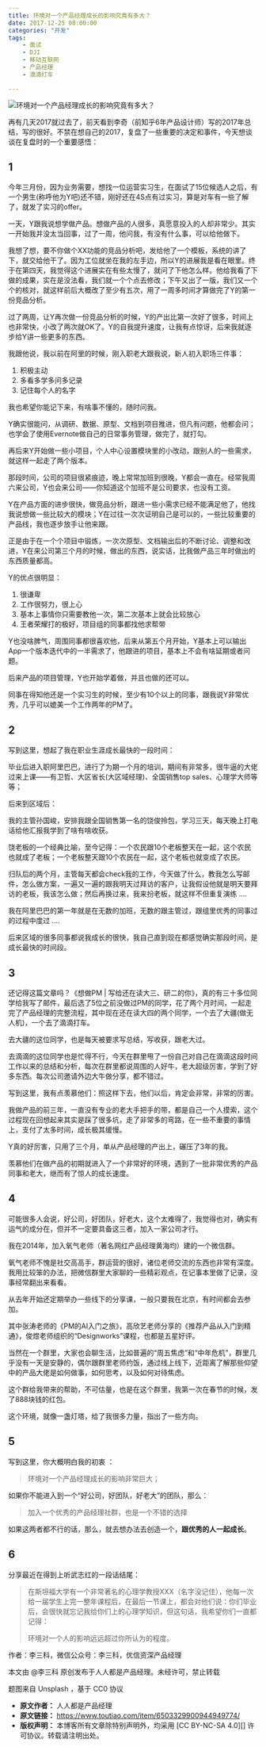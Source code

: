 ```yaml
---
title: 环境对一个产品经理成长的影响究竟有多大？
date: 2017-12-25 00:00:00
categories: "开发"
tags:
	- 面试
	- DJI
	- 移动互联网
	- 产品经理
	- 滴滴打车

---
```


![环境对一个产品经理成长的影响究竟有多大？][ZYFA-6B6Z-E3IF.jpg]

再有几天2017就过去了，前天看到李奇（前知乎6年产品设计师）写的2017年总结，写的很好。不禁在想自己的2017，复盘了一些重要的决定和事件，今天想谈谈在复盘时的一个重要感悟：

## 1 ##

今年三月份，因为业务需要，想找一位运营实习生，在面试了15位候选人之后，有一个男生(称呼他为Y吧)还不错，刚好还在4S点有过实习，算是对车有一些了解了，就发了实习的offer。

一天，Y跟我说想学做产品。想做产品的人很多，真愿意投入的人却非常少。其实一开始我并没太当回事，过了一周，他问我，有没有什么事，可以给他做下。

我想了想，要不你做个XX功能的竞品分析吧，发给他了一个模板，系统的讲了下，就交给他干了。因为工位就坐在我的左手边，所以Y的进展我是看在眼里。终于在第四天，我觉得这个进展实在有些太慢了，就问了下他怎么样。他给我看了下做的成果，实在是没法看，我们就一个个点去修改；下午又出了一版，我们又一个个的核对，就这样前后大概改了至少有五次，用了一周多时间才算做完了Y的第一份竞品分析。

过了两周，让Y再次做一份竞品分析的时候，Y的产出比第一次好了很多，时间上也非常快，小改了两次就OK了。Y的自我提升速度，让我有点惊讶，后来我就逐步给Y讲一些更多的东西。

我跟他说，我以前在阿里的时候，刚入职老大跟我说，新人初入职场三件事：

1.  积极主动
2.  多看多学多问多记录
3.  记住每个人的名字

我也希望你能记下来，有啥事不懂的，随时问我。

Y确实很能问，从调研、数据、原型、文档到项目推进，但凡有问题，他都会问；也学会了使用Evernote做自己的日常事务管理，做完了，就打勾。

再后来Y开始做一些小项目，个人中心设置模块里的小改动，跟别人的一些需求，就这样一起走了两个版本。

那段时间，公司的项目很紧痕迹，晚上常常加班到很晚，Y都会一直在。经常我周六来公司，Y也会来公司——你知道这个加班不是公司要求，也没有工资。

Y在产品方面的进步很快，做竞品分析，跟进一些小需求已经不能满足他了，他找我说想做一些比较大的模块；Y在过往一次次证明自己是可以的，一些比较重要的产品线，我也逐步放手让他来跟。

正是由于在一个个项目中锻炼，一次次原型、文档输出后的不断讨论、调整和改进，Y在来公司第三个月的时候，做出的东西，说实话，比我做产品三年时做出的东西质量都高。

Y的优点很明显：

1.  很谦卑
2.  工作很努力，很上心
3.  基本上事情你只需要教他一次，第二次基本上就会比较放心
4.  王者荣耀打的极好，项目组的同事都找他求帮带

Y也没啥脾气，周围同事都很喜欢他，后来从第五个月开始，Y基本上可以输出App一个版本迭代中的一半需求了，他跟进的项目，基本上不会有啥延期或者问题。

后来产品的项目管理，Y也开始学着做，并且也做的还可以。

同事在得知他还是一个实习生的时候，至少有10个以上的同事，跟我说Y非常优秀，几乎可以媲美一个工作两年的PM了。

## 2 ##

写到这里，想起了我在职业生涯成长最快的一段时间：

毕业后进入职阿里巴巴，进行了为期一个月的培训，期间有非常多，很牛逼的大佬过来上课——有卫哲、大区省长(大区域经理)、全国销售top sales、心理学大师等等；

后来到区域后：

我的主管孙国峻，安排我跟全国销售第一名的饶俊拎包，学习三天，每天晚上打电话给他汇报我学到了啥有啥收获。

饶老板的一个经典比喻，至今记得：一个农民跟10个老板整天在一起，这个农民也就成了老板；一个老板整天跟10个农民在一起，这个老板也就变成了农民。

归队后的两个月，主管每天都会check我的工作，今天做了什么，教我怎么写邮件，怎么做方案，一遍又一遍的跟我明天过拜访的客户，让我假设他就是明天要拜访的老板，我该怎么做；然后再换过来，我来扮老板，就这样不但重复演练 ….

我在阿里巴巴的第一年就是在无数的加班，无数的跟主管过，跟组里优秀的同事过的过程中度过 ….

后来区域的很多同事都说我成长的很快，我自己直到现在都感觉确实那段时间，是成长最快的时间段。

## 3 ##

还记得这篇文章吗？《想做PM | 写给还在读大三、研二的你》，真的有三十多位同学给我写了邮件，最后选了5位之前没做过PM的同学，花了两个月时间，一起走完了产品经理的完整流程，其中现在还在读大四的两个同学，一个去了大疆(做无人机)，一个去了滴滴打车。

去大疆的这位同学，也是每天被要求写总结，写收获，跟老大过。

去滴滴的这位同学也是忙得不行，今天在群里甩了一份自己对自己在滴滴这段时间工作以来的总结和分析，每次在群里都说周围的人好牛，老大超级厉害，学到了好多东西。每次公司邀请外边大牛做分享，都不错过。

写到这里，我有点羡慕他们：照这样下去，他们以后，肯定会非常，非常的厉害。

我做产品的前三年，一直没有专业的老大手把手的带，都是自己一个人摸索，这个过程现在回想起来其实是踩了很多坑，走了非常多的弯路，在一些不重要的事情上，支付了太多时间，成长极其缓慢。

Y真的好厉害，只用了三个月，单从产品经理的产出上，碾压了3年的我。

羡慕他们在做产品的初期就进入了一个非常好的环境，遇到了一批非常优秀的产品同事和老大，继而有了惊人的成长速度。

## 4 ##

可能很多人会说，好公司，好团队，好老大，这个太难得了，我觉得也对，确实有运气的成分在，但并不一定要具备这三者，加入一家公司才行。

我在2014年，加入氧气老师（著名网红产品经理黄海均）建的一个微信群。

氧气老师不愧是社交高高手，群运营的很好，诸位老师交流的东西也非常有深度。我用比较笨的办法，把微信群里大家聊的一些精彩观点，在记事本里做了记录，没事经常翻出来看看。

从去年开始还定期举办一些线下的分享课，一般只要我在北京，有时间都会去参加。

其中张涛老师的《PM的AI入门之旅》，高欣艺老师分享的《推荐产品从入门到精通》，俊煜老师组织的“Designworks”课程，也都是五星好评。

当然在一个群里，大家也会聊生活，比如普遍的“周五焦虑”和“中年危机”，群里几乎没有一天是安静的，偶尔跟群里老师约饭，通过线上线下，近距离了解那些仰望中的产品大佬是如何做事，如何思考，以及如何对待焦虑。

这个群给我带来的帮助，不可估量，也是在这个群里，我第一次在春节的时候，发了888块钱的红包。

这个环境，就像一盏灯塔，给了我很多力量，指出了一些方向。

## 5 ##

写到这里，你大概明白我的初衷 ：

> 环境对一个产品经理成长的影响非常巨大；

如果你不能进入到一个“好公司，好团队，好老大”的团队，那么：

> 加入一个优秀的产品经理社群，也是一个不错的选择

如果这两者都不行的话，那么，就去想办法去创造一个，**跟优秀的人一起成长**。

## 6 ##

分享最近在得到上听武志红的一段话结尾：

> 在斯坦福大学有一个非常著名的心理学教授XXX（名字没记住），他每一次给一届学生上完一整年课程后，在最后一节课上，都会对他们说：你们毕业后，会很快就忘记我给你们上的心理学知识，但这句话，我希望你们一直都记得：
> 
> 环境对一个人的影响远远超过你所认为的程度。

作者：李三科，微信公众号：李三科，优信资深产品经理

本文由 @李三科 原创发布于人人都是产品经理。未经许可，禁止转载

题图来自 Unsplash ，基于 CC0 协议


[ZYFA-6B6Z-E3IF.jpg]: /pro/os/crawler/ZYFA-6B6Z-E3IF.jpg
 *  **原文作者：** 人人都是产品经理
 *  **原文链接：** https://www.toutiao.com/item/6503329900944949774/
 *  **版权声明：** 本博客所有文章除特别声明外，均采用 [CC BY-NC-SA 4.0][] 许可协议。转载请注明出处。